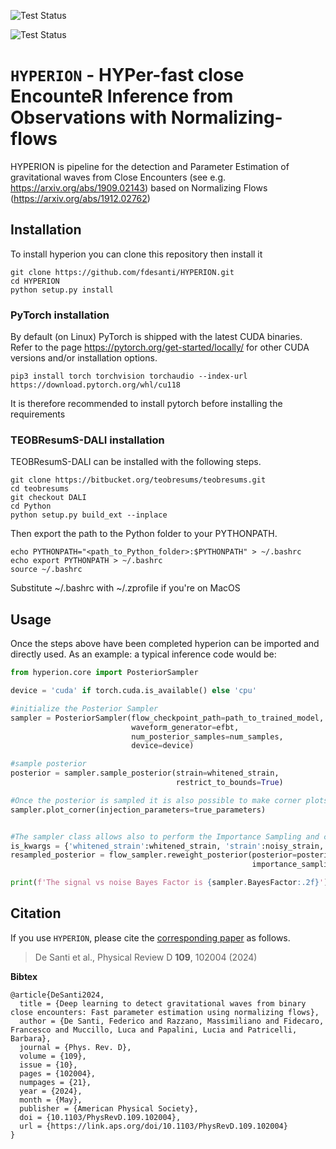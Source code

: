 ![Test Status](https://img.shields.io/badge/Tests-Passed-brightgreen)

![Test Status](https://img.shields.io/badge/Tests-Passed-brightgreen)

# `HYPERION` - HYPer-fast close EncounteR Inference from Observations with Normalizing-flows 

HYPERION is pipeline for the detection and Parameter Estimation of gravitational waves from Close Encounters (see e.g. https://arxiv.org/abs/1909.02143) based on Normalizing Flows (https://arxiv.org/abs/1912.02762) 

## Installation

To install hyperion you can clone this repository then install it

```
git clone https://github.com/fdesanti/HYPERION.git
cd HYPERION
python setup.py install
```

### PyTorch installation
By default (on Linux) PyTorch is shipped with the latest CUDA binaries. 
Refer to the page https://pytorch.org/get-started/locally/ for other CUDA versions and/or installation
options.

```
pip3 install torch torchvision torchaudio --index-url https://download.pytorch.org/whl/cu118
```

It is therefore recommended to install pytorch before installing the requirements


### TEOBResumS-DALI installation
TEOBResumS-DALI can be installed with the following steps.

```
git clone https://bitbucket.org/teobresums/teobresums.git
cd teobresums
git checkout DALI
cd Python
python setup.py build_ext --inplace
```
Then export the path to the Python folder to your PYTHONPATH. 

```
echo PYTHONPATH="<path_to_Python_folder>:$PYTHONPATH" > ~/.bashrc
echo export PYTHONPATH > ~/.bashrc
source ~/.bashrc
```

Substitute ~/.bashrc with ~/.zprofile if you're on MacOS

## Usage

Once the steps above have been completed hyperion can be imported and directly used. 
As an example: a typical inference code would be:

```python
from hyperion.core import PosteriorSampler

device = 'cuda' if torch.cuda.is_available() else 'cpu'

#initialize the Posterior Sampler
sampler = PosteriorSampler(flow_checkpoint_path=path_to_trained_model, 
                           waveform_generator=efbt, 
                           num_posterior_samples=num_samples, 
                           device=device)

#sample posterior
posterior = sampler.sample_posterior(strain=whitened_strain,
                                     restrict_to_bounds=True)

#Once the posterior is sampled it is also possible to make corner plots
sampler.plot_corner(injection_parameters=true_parameters)


#The sampler class allows also to perform the Importance Sampling and computing Bayes Factors
is_kwargs = {'whitened_strain':whitened_strain, 'strain':noisy_strain, 'psd':psd, 'event_time':t_gps}
resampled_posterior = flow_sampler.reweight_posterior(posterior=posterior,                      
                                                      importance_sampling_kwargs=is_kwargs)

print(f'The signal vs noise Bayes Factor is {sampler.BayesFactor:.2f}')
```

## Citation

If you use `HYPERION`, please cite the 
[corresponding paper](https://journals.aps.org/prd/abstract/10.1103/PhysRevD.109.102004) as follows.

> De Santi et al., Physical Review D **109**, 102004 (2024)

**Bibtex**

```
@article{DeSanti2024,
  title = {Deep learning to detect gravitational waves from binary close encounters: Fast parameter estimation using normalizing flows},
  author = {De Santi, Federico and Razzano, Massimiliano and Fidecaro, Francesco and Muccillo, Luca and Papalini, Lucia and Patricelli, Barbara},
  journal = {Phys. Rev. D},
  volume = {109},
  issue = {10},
  pages = {102004},
  numpages = {21},
  year = {2024},
  month = {May},
  publisher = {American Physical Society},
  doi = {10.1103/PhysRevD.109.102004},
  url = {https://link.aps.org/doi/10.1103/PhysRevD.109.102004}
} 
